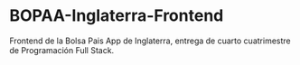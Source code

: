 # BOPAA-Inglaterra-Frontend
Frontend de la Bolsa Pais App de Inglaterra, entrega de cuarto cuatrimestre de Programación Full Stack.
